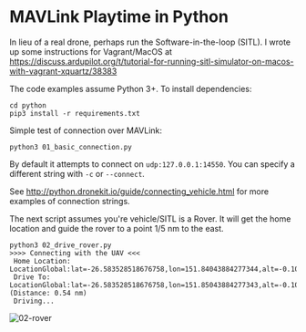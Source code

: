 # MAVLink Playtime in Python

In lieu of a real drone, perhaps run the Software-in-the-loop (SITL). I wrote up some instructions for Vagrant/MacOS at https://discuss.ardupilot.org/t/tutorial-for-running-sitl-simulator-on-macos-with-vagrant-xquartz/38383

The code examples assume Python 3+. To install dependencies:

```plain
cd python
pip3 install -r requirements.txt
```

Simple test of connection over MAVLink:

```plain
python3 01_basic_connection.py
```

By default it attempts to connect on `udp:127.0.0.1:14550`. You can specify a different string with `-c` or `--connect`.

See http://python.dronekit.io/guide/connecting_vehicle.html for more examples of connection strings.

The next script assumes you're vehicle/SITL is a Rover. It will get the home location and guide the rover to a point 1/5 nm to the east.

```plain
python3 02_drive_rover.py
>>>> Connecting with the UAV <<<
 Home Location: LocationGlobal:lat=-26.583528518676758,lon=151.84043884277344,alt=-0.10000000149011612
 Drive To: LocationGlobal:lat=-26.583528518676758,lon=151.85043884277343,alt=-0.10000000149011612 (Distance: 0.54 nm)
 Driving...
```

![02-rover](https://cl.ly/21d716619fe6/download/rover-driving.png)
